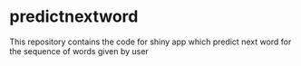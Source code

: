 # predictnextword
This repository contains the code for shiny app which predict next word for the sequence of words given by user
